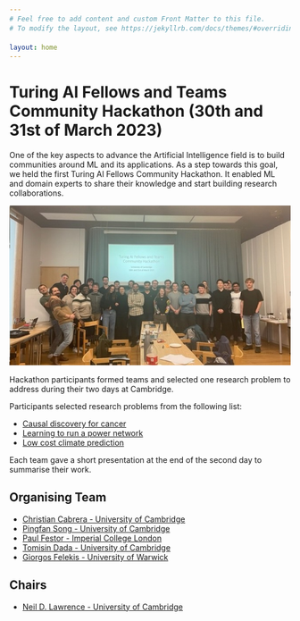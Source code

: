 ```yaml
---
# Feel free to add content and custom Front Matter to this file.
# To modify the layout, see https://jekyllrb.com/docs/themes/#overriding-theme-defaults

layout: home
---
```


<div id="description">
  <h1>Turing AI Fellows and Teams Community Hackathon (30th and 31st of March 2023)</h1>
  <p>
    One of the key aspects to advance the Artificial Intelligence field is to build communities around ML and its applications. 
    As a step towards this goal, we held the first Turing AI Fellows Community Hackathon. It enabled ML and domain 
    experts to share their knowledge and start building research collaborations.
  </p>
  <p>
    <img src="./pics/participants.jpg" alt="Hackathon Participants">
  </p>
  <p>
    Hackathon participants formed teams and selected one research problem to address during their two days at Cambridge. 
  </p>
  <p> 
    Participants selected research problems from the following list:
    <ul>
      <li>
        <a target="_blank" href="./materials/problem_1/causal_discovery_cancer.html">
          Causal discovery for cancer
        </a>
	  </li>
      <li>
        <a target="_blank" href="./materials/problem_2/grid_operation.html">
          Learning to run a power network
        </a>
      </li> 
      <li>
        <a target="_blank" href="./materials/problem_3/low_cost_prediction.html">
          Low cost climate prediction
        </a>
      </li>  
    </ul>
  </p>
  <p>
    Each team gave a short presentation at the end of the second day to summarise their work.
  </p>
  <h2>Organising Team</h2>
    <ul>
      <li>
         <a target="_blank" href="https://mlatcl.github.io/people/christian-cabrera.html">
          Christian Cabrera - University of Cambridge
         </a>
      </li>
      <li>
         <a target="_blank" href="https://www.c2d3.cam.ac.uk/directory/16841/mr-pingfan-song">
          Pingfan Song - University of Cambridge
         </a>
      </li>
      <li>
         <a target="_blank" href="https://faisallab.org/members/paul-festor">
          Paul Festor - Imperial College London
         </a>
      </li>
      <li>
         <a target="_blank" href="https://mlatcl.github.io/people/oluwatomasin-dada.html">
          Tomisin Dada - University of Cambridge
         </a>
      </li>
      <li>
         <a target="_blank" href="https://gfelekis.github.io/">
          Giorgos Felekis - University of Warwick
         </a>
      </li>
    </ul>
	<h2>Chairs</h2>
    <ul>
      <li>
         <a target="_blank" href="https://inverseprobability.com/">
          Neil D. Lawrence - University of Cambridge
         </a>
      </li>
    </ul>
</div>
